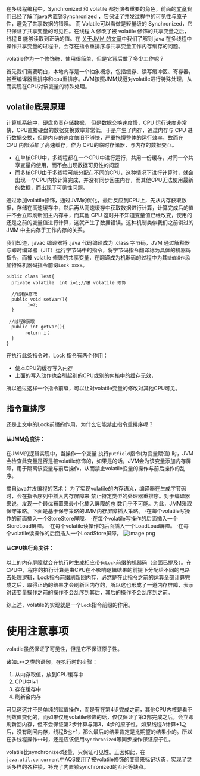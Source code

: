 在多线程编程中，Synchronized 和 volatile 都扮演者重要的角色，前面的[文章](http://www.jianshu.com/p/81e6f64c0fec)我们已经了解了java内置锁Synchronized ，它保证了并发过程中的可见性与原子性，避免了共享数据的错误。
而 Volatile可以看做是轻量级的 Synchronized，它只保证了共享变量的可见性。在线程 A 修改了被 volatile 修饰的共享变量之后，线程 B 能够读取到正确的值。在 [关于JMM 的文章](http://www.jianshu.com/p/5898b99c6534)中我们了解到 java 在多线程中操作共享变量的过程中，会存在指令重排序与共享变量工作内存缓存的问题。

volatile作为一个修饰符，使用很简单，但是它背后做了多少工作呢？

首先我们需要明白，本地内存是一个抽象概念，包括缓存、读写缓冲区、寄存器，甚至编译器重排序和cpu重排序。JVM按照JMM规范对volatile进行特殊处理，从而实现在CPU对该变量的特殊处理。

## volatile底层原理
计算机系统中，硬盘负责存储数据， 但是数据交换速度慢，CPU 运行速度非常快，CPU直接硬盘的数据交换效率非常低，于是产生了内存，通过内存与 CPU 进行数据交换，但是内存的速度依旧不够快，严重拖慢整体的运行效率，故而在 CPU 内部添加了高速缓存，作为 CPU的临时存储器，与内存的数据交互。
* 在单核CPU中，多线程都在一个CPU中进行运行，共用一份缓存，对同一个共享变量的使用，而不会出现数据可见性的问题
* 而多核CPU由于多线程可能分配在不同的CPU，这种情况下进行计算时，就会出现一个CPU内核计算完成，并没有同步回主内存，而其他CPU无法使用最新的数据，而出现了可见性问题。

通过添加volatile修饰，通过JVM的优化，最后反应到CPU上，先从内存获取数据，存储在高速缓存中，然后再从高速缓存中获取数据进行计算，计算完成后的值并不会立即刷新回主内存中，而其他 CPU 这时并不知道变量值已经改变，使用的还是之前的变量值进行计算，这就产生了数据错误。这种机制类似我们之前讲过的 JMM 中主内存于工作内存的关系。

我们知道，javac 编译器将 .java 代码编译成为 .class 字节码，JVM 通过解释器与即时编译器（JIT）运行字节码中的指令，将字节码指令翻译称为具体的机器码指令，而被 volatile 修饰的共享变量，在翻译成为机器码的过程中为其```赋值操作```添加特殊机器码指令前缀```Lock xxxx```。

````
public class Test{
  private volatile  int i=1;//被 volatile 修饰

  //线程A修改
  public void setVar(){
        i=2;
  }

 //线程B获取
  public int getVar(){
       return i；
  }
}
````

在执行此条指令时，Lock 指令有两个作用：
* 使本CPU的缓存写入内存
*  上面的写入动作也会引起别的CPU或别的内核中的缓存无效，

所以通过这样一个指令前缀，可以让对volatile变量的修改对其他CPU可见。

## 指令重排序
还是上文中的Lock前缀的作用，为什么它能禁止指令重排序呢？
#### 从JMM角度讲：
在JMM的逻辑实现中，当操作一个变量 执行```putfield```指令(为变量赋值) 时，JVM会检查此变量是否是被volatile修饰的，如果是的话，JVM会为该变量添加内存屏障，用于隔离该变量与前后操作，从而禁止volatile变量的操作与前后操作的乱序。

摘自java并发编程的艺术：
为了实现volatile的内存语义，编译器在生成字节码时，会在指令序列中插入内存屏障来
禁止特定类型的处理器重排序。对于编译器来说，发现一个最优布置来最小化插入屏障的总
数几乎不可能。为此，JMM采取保守策略。下面是基于保守策略的JMM内存屏障插入策略。
·在每个volatile写操作的前面插入一个StoreStore屏障。
·在每个volatile写操作的后面插入一个StoreLoad屏障。
·在每个volatile读操作的后面插入一个LoadLoad屏障。
·在每个volatile读操作的后面插入一个LoadStore屏障。
![image.png](http://upload-images.jianshu.io/upload_images/1583231-26cc583714507e7a.png?imageMogr2/auto-orient/strip%7CimageView2/2/w/800)

#### 从CPU执行角度讲：
以上的内存屏障就会在执行时生成相应带有```Lock```前缀的机器码（全面已提及）。在CPU中，程序的执行计算是由CPU在不影响逻辑结果的前提下分配给不同的电路去处理逻辑，Lock指令前缀刷新回内存，必然是在此指令之前的运算全部计算完成之后，取得正确的结果才会刷新回内存的，所以这也形成了一道内存屏障，表示对该变量操作之前的操作不会乱序到其后，其后的操作不会乱序到之前。


综上述，volatile的实现就是一个```Lock```指令前缀的作用。

# 使用注意事项
volatile虽然保证了可见性，但是它不保证原子性。

诸如```i++```之类的语句，在执行时的步骤：
1.  从内存取值，放到CPU缓存中
2.  CPU中i+1
3.  存在缓存中
4.  刷新会内存

可见这这并不是单纯的赋值操作，而是有在第4步完成之前，其他CPU内核是看不到数值变化的，而如果仅用volatile修饰的话，仅仅保证了第3部完成之后，会立即刷新回内存，但不会保证第2步计算与第3，4步的原子性。如果线程A计算+1之后，没有刷回内存，线程B也+1，那么最后的结果肯定是比期望的结果小的。所以在多线程操作```++```时，还是应该使用```synchronized```等同步操作保证原子性。

volatile比synchronized轻量，只保证可见性。正因如此，在```java.util.concurrent```中AQS使用了被volatile修饰的变量来标记状态，实现了灵活多样的各种锁，补充了内置锁synchronized的互斥等缺点。






